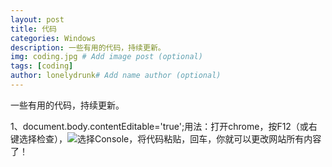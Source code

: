 ```yaml
---
layout: post
title: 代码
categories: Windows
description: 一些有用的代码，持续更新。
img: coding.jpg # Add image post (optional)
tags: [coding]
author: lonelydrunk# Add name author (optional)
---
```

一些有用的代码，持续更新。
<!-- more -->
1、document.body.contentEditable='true';用法：打开chrome，按F12（或右键选择检查），![](https://fzhl19.github.io/post-images/1595679734329.png)选择Console，将代码粘贴，回车，你就可以更改网站所有内容了！
